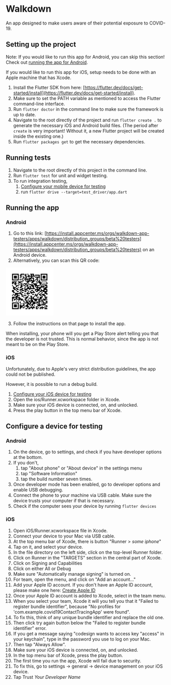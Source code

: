 # Walkdown

An app designed to make users aware of their potential exposure to COVID-19.

## Setting up the project
Note: If you would like to run this app for Android, you can skip this section! Check out [running the app for Android](#android).

If you would like to run this app for iOS, setup needs to be done with an Apple machine that has Xcode.


1. Install the Flutter SDK from here: [https://flutter.dev/docs/get-started/install](https://flutter.dev/docs/get-started/install).
2. Make sure to set the PATH variable as mentioned to access the Flutter command-line interface.
3. Run `flutter doctor` in the command line to make sure the framework is up to date.
4. Navigate to the root directly of the project and run `flutter create .`
to generate the necessary iOS and Android build files.
(The period after `create` is very important! Without it, a new Flutter
project will be created inside the existing one.)
5. Run `flutter packages get` to get the necessary dependencies.

## Running tests
1. Navigate to the root directly of this project in the command line.
2. Run `flutter test` for unit and widget testing.
3. To run integration testing,
   1. [Configure your mobile device for testing](#configure-a-device-for-testing)
   2. run `flutter drive --target=test_driver/app.dart`


## Running the app

###  Android

1. Go to this link: [https://install.appcenter.ms/orgs/walkdown-app-testers/apps/walkdown/distribution_groups/beta%20testers](https://install.appcenter.ms/orgs/walkdown-app-testers/apps/walkdown/distribution_groups/beta%20testers) on an Android device.
2. Alternatively, you can scan this QR code:

<img src="android/app/release/frame.png" width="150" height="150">

3. Follow the instructions on that page to install the app.

When installing, your phone will you get a Play Store alert telling
you that the developer is not trusted. This is normal behavior,
since the app is not meant to be on the Play Store.

### iOS
Unfortunately, due to Apple's very strict distribution guidelines,
 the app could not be published.

However, it is possible to run a debug build.

1. [Configure your iOS device for testing](#ios-1)
2. Open the ios/Runner.xcworkspace folder in Xcode.
3. Make sure your iOS device is connected, on, and unlocked.
4. Press the play button in the top menu bar of Xcode.


## Configure a device for testing
###  Android
1. On the device, go to settings, and check if you have developer
options at the bottom.
2. If you don't,
   1. tap "About phone" or "About device" in the settings menu
   2. tap "Software Information"
   3. tap the build number seven times.
3. Once developer mode has been enabled, go to developer options
and enable USB debugging.
4. Connect the phone to your machine via USB cable. Make sure the device trusts your
computer if that is necessary.
5. Check if the computer sees your device by running `flutter devices`

### iOS
1. Open iOS/Runner.xcworkspace file in Xcode.
2. Connect your device to your Mac via USB cable.
3. At the top menu bar of Xcode, there is button "Runner > *some iphone*"
4. Tap on it, and select your device.
5. In the file directory on the left side, click on the top-level Runner folder.
6. Click on Runner in the "TARGETS" section in the central part of Xcode.
7. Click on Signing and Capabilities
8. Click on either All or Debug
9. Make sure "Automatically manage signing" is turned on.
10. For team, open the menu, and click on "Add an account..."
11. Add your Apple ID account. If you don't have an Apple ID account,
please make one here: [Create Apple ID](https://appleid.apple.com/cgi-bin/WebObjects/MyAppleId.woa/wa/createAppleId?localang=GB-EN&app_id=2083&returnURL=https%3A//secure4.store.apple.com/uk/shop/signIn%3Fc%3DaHR0cHM6Ly93d3cuYXBwbGUuY29tL3VrL3Nob3AvYmFnfDFhb3MyZDU3OTMzMWMyYjA4NDE2M2M4OTU4ZDEyNTJjNmMwZmMzNGMxMTY5%26r%3DSCDHYHP7CY4H9XK2H%26s%3DaHR0cHM6Ly93d3cuYXBwbGUuY29tL3VrL3Nob3AvYmFnfDFhb3MyZDU3OTMzMWMyYjA4NDE2M2M4OTU4ZDEyNTJjNmMwZmMzNGMxMTY5)
12. Once your Apple ID account is added to Xcode, select in the team menu.
13. When you select your team, Xcode it will you tell you that it
"Failed to register bundle identifier", because
"No profiles for 'com.example.covid19ContactTracingApp' were found".
14. To fix this, think of any unique bundle identifier and replace the
old one.
15. Then click try again button below the "Failed to register bundle
identifier" error.
16. If you get a message saying "codesign wants to access key "access"
in your keychain", type in the password you use to log on your Mac.
17. Then tap "Always Allow".
18. Make sure your iOS device is connected, on, and unlocked.
19. In the top menu bar of Xcode, press the play button.
20. The first time you run the app, Xcode will fail due to security.
21. To fix this, go to settings -> general -> device management on your
iOS device.
22. Tap Trust *Your Developer Name*





